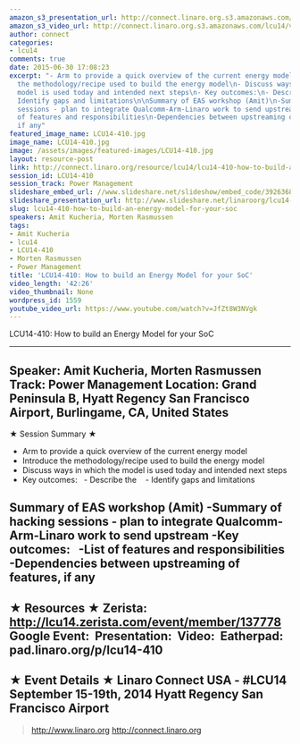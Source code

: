 ```yaml
---
amazon_s3_presentation_url: http://connect.linaro.org.s3.amazonaws.com/hkg15/Videos/09-18-Thursday/LCU14-410.pdf
amazon_s3_video_url: http://connect.linaro.org.s3.amazonaws.com/lcu14/videos/09-18-Thursday/LCU14-410-+How+to+build+an+Energy+Model+for+your+SoC.mp4
author: connect
categories:
- lcu14
comments: true
date: 2015-06-30 17:08:23
excerpt: "- Arm to provide a quick overview of the current energy model\n- Introduce
  the methodology/recipe used to build the energy model\n- Discuss ways in which the
  model is used today and intended next steps\n- Key outcomes:\n- Describe the \n-
  Identify gaps and limitations\n\nSummary of EAS workshop (Amit)\n-Summary of hacking
  sessions - plan to integrate Qualcomm-Arm-Linaro work to send upstream\n-Key outcomes:\n-List
  of features and responsibilities\n-Dependencies between upstreaming of features,
  if any"
featured_image_name: LCU14-410.jpg
image_name: LCU14-410.jpg
image: /assets/images/featured-images/LCU14-410.jpg
layout: resource-post
link: http://connect.linaro.org/resource/lcu14/lcu14-410-how-to-build-an-energy-model-for-your-soc/
session_id: LCU14-410
session_track: Power Management
slideshare_embed_url: //www.slideshare.net/slideshow/embed_code/39263683
slideshare_presentation_url: http://www.slideshare.net/linaroorg/lcu14-410-how-tobuildanenergymodelforyoursoc
slug: lcu14-410-how-to-build-an-energy-model-for-your-soc
speakers: Amit Kucheria, Morten Rasmussen
tags:
- Amit Kucheria
- lcu14
- LCU14-410
- Morten Rasmussen
- Power Management
title: 'LCU14-410: How to build an Energy Model for your SoC'
video_length: '42:26'
video_thumbnail: None
wordpress_id: 1559
youtube_video_url: https://www.youtube.com/watch?v=JfZt8W3NVgk
---
```


LCU14-410: How to build an Energy Model for your SoC

---------------------------------------------------

Speaker: Amit Kucheria, Morten Rasmussen
Track: Power Management
Location: Grand Peninsula B, Hyatt Regency San Francisco Airport, Burlingame, CA, United States
---------------------------------------------------

★ Session Summary ★
- Arm to provide a quick overview of the current energy model
- Introduce the methodology/recipe used to build the energy model
- Discuss ways in which the model is used today and intended next steps
- Key outcomes:
  - Describe the 
  - Identify gaps and limitations

Summary of EAS workshop (Amit)
-Summary of hacking sessions - plan to integrate Qualcomm-Arm-Linaro work to send upstream
-Key outcomes:
  -List of features and responsibilities
  -Dependencies between upstreaming of features, if any
---------------------------------------------------

★ Resources ★
Zerista: http://lcu14.zerista.com/event/member/137778
Google Event: 
Presentation: 
Video: 
Eatherpad: pad.linaro.org/p/lcu14-410
---------------------------------------------------

★ Event Details ★
Linaro Connect USA - #LCU14
September 15-19th, 2014
Hyatt Regency San Francisco Airport
---------------------------------------------------

> http://www.linaro.org
> http://connect.linaro.org
